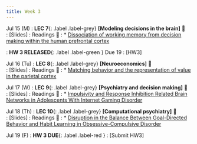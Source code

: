 ```yaml
---
title: Week 3 
---
```


Jul 15 (M)
: **LEC 7**{: .label .label-grey} **[Modeling decisions in the brain]** 🎥  
    : [Slides]
: Readings 📖
: * [Dissociation of working memory from decision making within the human prefrontal cortex](https://canvas.ucsd.edu/files/12810486/download?download_frd=1)

:  **HW 3 RELEASED**{: .label .label-green } Due 19
    : [HW3]

Jul 16 (Tu)
: **LEC 8**{: .label .label-grey} **[Neuroeconomics]** 🎥  
    : [Slides]
: Readings 📖
: * [Matching behavior and the representation of value in the parietal cortex](https://canvas.ucsd.edu/files/12810489/download?download_frd=1)

Jul 17 (W)
: **LEC 9**{: .label .label-grey} **[Psychiatry and decision making]** 🎥  
    : [Slides]
: Readings 📖
: * [Impulsivity and Response Inhibition Related Brain Networks in Adolescents With Internet Gaming Disorder](https://canvas.ucsd.edu/files/12810487/download?download_frd=1)

Jul 18 (Th)
: **LEC 10**{: .label .label-grey} **[Computational psychiatry]** 🎥  
    : [Slides]
: Readings 📖
: * [Disruption in the Balance Between Goal-Directed Behavior and Habit Learning in Obsessive-Compulsive Disorder](https://canvas.ucsd.edu/files/12810488/download?download_frd=1)

Jul 19 (F)
:  **HW 3 DUE**{: .label .label-red }
    : [Submit HW3]
